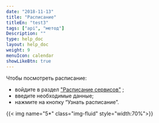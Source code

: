 ```yaml
---
date: "2018-11-13"
title: "Расписание"
titleEn: "test3"
tags: ["api", "метод"]
Description: ""
type: help_doc
layout: help_doc
weight: 9
menuIcon: calendar
showLikeBtn: true
---
```


Чтобы посмотреть расписание:

* войдите в раздел <a href="https://www.fesco.ru/clients/schedule/ship_and_train_schedule/" target="_blank">"Расписание сервисов"</a> ; 
* введите необходимые данные;
* нажмите на кнопку “Узнать расписание”.

{{< img name="5*" class="img-fluid" style="width:70%">}}